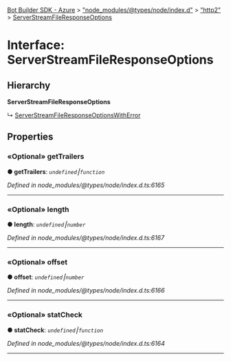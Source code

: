 [Bot Builder SDK - Azure](../README.md) > ["node_modules/@types/node/index.d"](../modules/_node_modules__types_node_index_d_.md) > ["http2"](../modules/_node_modules__types_node_index_d_._http2_.md) > [ServerStreamFileResponseOptions](../interfaces/_node_modules__types_node_index_d_._http2_.serverstreamfileresponseoptions.md)



# Interface: ServerStreamFileResponseOptions

## Hierarchy

**ServerStreamFileResponseOptions**

↳  [ServerStreamFileResponseOptionsWithError](_node_modules__types_node_index_d_._http2_.serverstreamfileresponseoptionswitherror.md)









## Properties
<a id="gettrailers"></a>

### «Optional» getTrailers

**●  getTrailers**:  *`undefined`⎮`function`* 

*Defined in node_modules/@types/node/index.d.ts:6165*





___

<a id="length"></a>

### «Optional» length

**●  length**:  *`undefined`⎮`number`* 

*Defined in node_modules/@types/node/index.d.ts:6167*





___

<a id="offset"></a>

### «Optional» offset

**●  offset**:  *`undefined`⎮`number`* 

*Defined in node_modules/@types/node/index.d.ts:6166*





___

<a id="statcheck"></a>

### «Optional» statCheck

**●  statCheck**:  *`undefined`⎮`function`* 

*Defined in node_modules/@types/node/index.d.ts:6164*





___


